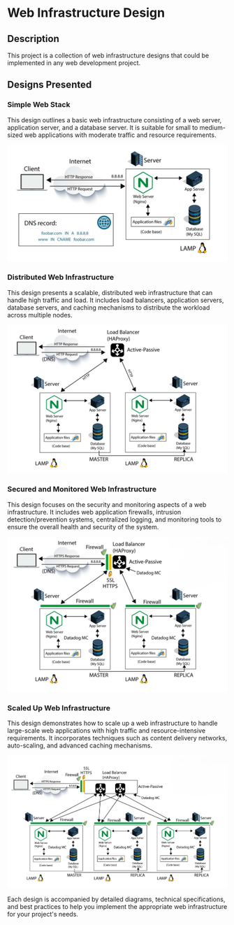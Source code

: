 # Web Infrastructure Design

## Description
This project is a collection of web infrastructure designs that could be implemented in any web development project.

## Designs Presented

### Simple Web Stack
This design outlines a basic web infrastructure consisting of a web server, application server, and a database server. It is suitable for small to medium-sized web applications with moderate traffic and resource requirements.

![Simple Web Stack](https://raw.githubusercontent.com/dinaaly760/alx-system_engineering-devops/master/0x09-web_infrastructure_design/0-simple_web_stack.jpeg)

### Distributed Web Infrastructure
This design presents a scalable, distributed web infrastructure that can handle high traffic and load. It includes load balancers, application servers, database servers, and caching mechanisms to distribute the workload across multiple nodes.

![Distributed Web Infrastructure](https://raw.githubusercontent.com/dinaaly760/alx-system_engineering-devops/master/0x09-web_infrastructure_design/1-distributed_web_infrastructure.jpeg)

### Secured and Monitored Web Infrastructure
This design focuses on the security and monitoring aspects of a web infrastructure. It includes web application firewalls, intrusion detection/prevention systems, centralized logging, and monitoring tools to ensure the overall health and security of the system.

![Secured and Monitored Web Infrastructure](https://raw.githubusercontent.com/dinaaly760/alx-system_engineering-devops/master/0x09-web_infrastructure_design/2-secured_and_monitored_web_infrastructure.jpeg)

### Scaled Up Web Infrastructure
This design demonstrates how to scale up a web infrastructure to handle large-scale web applications with high traffic and resource-intensive requirements. It incorporates techniques such as content delivery networks, auto-scaling, and advanced caching mechanisms.

![Scaled Up Web Infrastructure](https://raw.githubusercontent.com/dinaaly760/alx-system_engineering-devops/master/0x09-web_infrastructure_design/3-scale_up.jpeg)

Each design is accompanied by detailed diagrams, technical specifications, and best practices to help you implement the appropriate web infrastructure for your project's needs.


